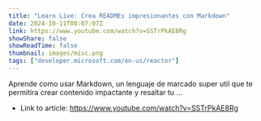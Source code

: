 ```yaml
---
title: "Learn Live: Crea READMEs impresionantes con Markdown"
date: 2024-10-11T00:07:07Z
link: https://www.youtube.com/watch?v=SSTrPkAE8Rg
showShare: false
showReadTime: false
thumbnail: images/misc.png
tags: ["developer.microsoft.com/en-us/reactor"]
---
```

Aprende como usar Markdown, un lenguaje de marcado super util que te permitira crear contenido impactante y resaltar tu ...

- Link to article: https://www.youtube.com/watch?v=SSTrPkAE8Rg